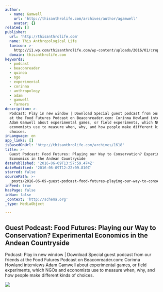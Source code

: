 ```yaml
---
author:
  - name: Gamwell
    url: 'http://thisanthrolife.com/archives/author/agamwell'
    avatar: {}
related: []
publisher:
  url: 'http://thisanthrolife.com'
  name: This Anthropological Life
  favicon: >-
    http://i1.wp.com/thisanthrolife.com/wp-content/uploads/2016/01/cropped-TAL-Icon-Web.jpg?fit=192%2C192
  domain: thisanthrolife.com
keywords:
  - podcast
  - beaconreader
  - quinoa
  - ngo
  - experimental
  - corinna
  - anthropology
  - adam
  - gamwell
  - farmers
description: >-
  Podcast: Play in new window | Download Special guest podcast from our friends
  at the Food Futures Podcast on Beaconreader.com: Corinna Howland interviews
  Adam Gamwell about experimental games, or field experiments, which NGOs and
  economists use to measure when, why, and how people make different kinds of
  choices.
inLanguage: en
app_links: []
isBasedOnUrl: 'http://thisanthrolife.com/archives/1618'
title: >-
  Guest Podcast: Food Futures: Playing our Way to Conservation? Experimental
  Economics in the Andean Countryside
datePublished: '2016-06-09T13:57:59.474Z'
dateModified: '2016-06-09T12:22:09.810Z'
starred: false
sourcePath: >-
  _posts/2016-06-09-guest-podcast-food-futures-playing-our-way-to-conservation.md
inFeed: true
hasPage: false
inNav: false
_context: 'http://schema.org'
_type: MediaObject

---
```

<article style=""><h1>Guest Podcast: Food Futures: Playing our Way to Conservation? Experimental Economics in the Andean Countryside</h1><p>Podcast: Play in new window | Download Special guest podcast from our friends at the Food Futures Podcast on Beaconreader.com: Corinna Howland interviews Adam Gamwell about experimental games, or field experiments, which NGOs and economists use to measure when, why, and how people make different kinds of choices.</p><img src="http://thisanthrolife.com/wp-content/uploads/2016/03/TAL-Twitter-Website-Header-smaller-150dpi-01.png" /></article>